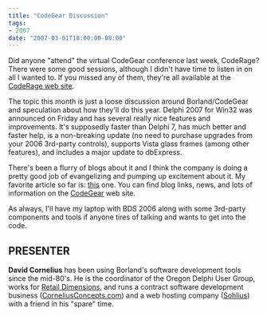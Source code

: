 ```yaml
---
title: "CodeGear Discussion"
tags:
- 2007
date: "2007-03-01T18:00:00-08:00"
---
```


Did anyone "attend" the virtual CodeGear conference last week, CodeRage?  There were some good sessions, although I didn't have time to listen in on all I wanted to.  If you missed any of them, they're all available at the [CodeRage web site](http://conferences.codegear.com/coderage07).

The topic this month is just a loose discussion around Borland/CodeGear and speculation about how they'll do this year.  Delphi 2007 for Win32 was announced on Friday and has several really nice features and improvements.  It's supposedly faster than Delphi 7, has much better and faster help, is a non-breaking update (no need to purchase upgrades from your 2006 3rd-party controls), supports Vista glass frames (among other features), and includes a major update to dbExpress.

There's been a flurry of blogs about it and I think the company is doing a pretty good job of evangelizing and pumping up excitement about it.  My favorite article so far is: [this](http://www.bangkokpost.com/140307_Database/14Mar2007_data01.php) one. You can find blog links, news, and lots of information on the [CodeGear](http://codegear.com) web site.

As always, I'll have my laptop with BDS 2006 along with some 3rd-party components and tools if anyone tires of talking and wants to get into the code.

## PRESENTER ##

**David Cornelius** has been using Borland's software development tools since the mid-80's. He is the coordinator of the Oregon Delphi User Group, works for [Retail Dimensions](http://retaildimensions.com), and runs a contract software development business ([CorneliusConcepts.com](http://corneliusconcepts.com)) and a web hosting company ([Sohlius](http://sohlius.com)) with a friend in his "spare" time.
